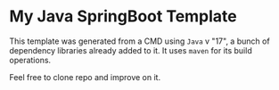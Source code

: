 # My Java SpringBoot Template

This template was generated from a CMD using `Java` v "17", a bunch of dependency libraries already added to it.
It uses `maven` for its build operations.

Feel free to clone repo and improve on it.
